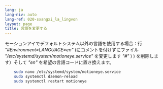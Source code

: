 ```yaml
---
lang: ja
lang-niv: auto
lang-ref: 020-sxangxi_la_lingvon
layout: page
title: 言語を変更する
---
```


モーションアイでデフォルトシステム以外の言語を使用する場合：行 _"#Environment=LANGUAGE=en"_ (にコメントを付けずにファイル _"/etc/systemd/system/motioneye.service"_ を変更します _"#"_ ) ) を削除します）そして _"en"_ を希望の言語コードに置き換えます。

```bash
    sudo nano /etc/systemd/system/motioneye.service
    sudo systemctl daemon-reload
    sudo systemctl restart motioneye
```

